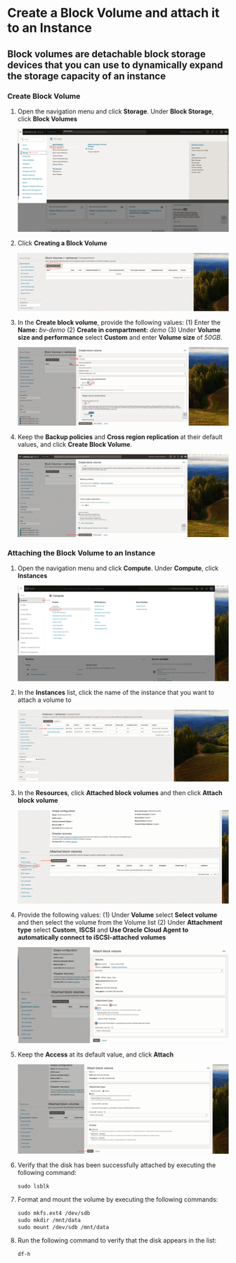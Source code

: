 # Create a Block Volume and attach it to an Instance
## Block volumes are detachable block storage devices that you can use to dynamically expand the storage capacity of an instance

### Create Block Volume

1. Open the navigation menu and click **Storage**. Under **Block Storage**, click **Block Volumes**

    ![drawing](./SS/block_volume/1.png)

2. Click **Creating a Block Volume**

    ![drawing](./SS/block_volume/2.png)

3. In the **Create block volume**, provide the following values:
    (1) Enter the **Name:** *bv-demo*
    (2) **Create in compartment:** *demo*
    (3) Under **Volume size and performance** select **Custom** and enter **Volume size** of *50GB*.

    ![drawing](./SS/block_volume/3.png)

5. Keep the **Backup policies** and **Cross region replication** at their default values, and click **Create Block Volume**.

    ![drawing](./SS/block_volume/4.png)


### Attaching the Block Volume to an Instance

1. Open the navigation menu and click **Compute**. Under **Compute**, click **Instances**

    ![drawing](./SS/block_volume/5.png)

2. In the **Instances** list, click the name of the instance that you want to attach a volume to

    ![drawing](./SS/block_volume/6.png)

3. In the **Resources**, click **Attached block volumes** and then click **Attach block volume**

    ![drawing](./SS/block_volume/7.png)

4. Provide the following values:
    (1) Under **Volume** select **Select volume** and then select the volume from the Volume list
    (2) Under **Attachment type** select **Custom**, **ISCSI** and **Use Oracle Cloud Agent to automatically connect to iSCSI-attached volumes**

    ![drawing](./SS/block_volume/8.png)

5. Keep the **Access** at its default value, and click **Attach**

    ![drawing](./SS/block_volume/9.png)

6. Verify that the disk has been successfully attached by executing the following command:
    ```
    sudo lsblk
    ```

7. Format and mount the volume by executing the following commands:
    ```
    sudo mkfs.ext4 /dev/sdb
    sudo mkdir /mnt/data
    sudo mount /dev/sdb /mnt/data
    ```

8. Run the following command to verify that the disk appears in the list:
    ```
    df-h
    ```
